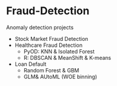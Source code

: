 # Fraud-Detection
Anomaly detection projects

- Stock Market Fraud Detection
- Healthcare Fraud Detection
    - PyOD: KNN & Isolated Forest 
    - R: DBSCAN & MeanShift & K-means
- Loan Default 
    - Random Forest & GBM
    - GLM& AUtoML (WOE binning)
